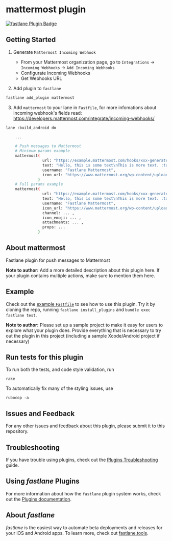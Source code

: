 # mattermost plugin

[![fastlane Plugin Badge](https://rawcdn.githack.com/fastlane/fastlane/master/fastlane/assets/plugin-badge.svg)](https://rubygems.org/gems/fastlane-plugin-mattermost)

## Getting Started

1. Generate `Mattermost Incoming Webhook`
    - From your Mattermost organization page, go to `Integrations` -> `Incoming Webhooks` -> `Add Incoming Webhooks`
    - Configurate Incoming Webhooks
    - Get Webhooks URL

2. Add plugin to `fastlane`

```bash
fastlane add_plugin mattermost
```

3. Add `mattermost` to your lane in `Fastfile`, for more infomations about incoming webhook's fields read: https://developers.mattermost.com/integrate/incoming-webhooks/

```bash
lane :build_android do

    ...

    # Push messages to Mattermost
    # Minimum params example
    mattermost(
                url: "https://example.mattermost.com/hooks/xxx-generatedkey-xxx",           # mandatory
                text: "Hello, this is some text\nThis is more text. :tada:",                # mandatory
                username: "Fastlane Mattermost",                                            # optional
                icon_url: "https://www.mattermost.org/wp-content/uploads/2016/04/icon.png"  # optional
              )
    # Full params example
    mattermost(
                url: "https://example.mattermost.com/hooks/xxx-generatedkey-xxx",           # mandatory
                text: "Hello, this is some text\nThis is more text. :tada:",                # mandatory
                username: "Fastlane Mattermost",                                            # optional
                icon_url: "https://www.mattermost.org/wp-content/uploads/2016/04/icon.png", # optional
                channel: ... ,                                                              # optional
                icon_emoji: ... ,                                                           # optional
                attachments: ... ,                                                          # optional
                props: ...                                                                  # optional
              )
```

## About mattermost

Fastlane plugin for push messages to Mattermost

**Note to author:** Add a more detailed description about this plugin here. If your plugin contains multiple actions, make sure to mention them here.

## Example

Check out the [example `Fastfile`](fastlane/Fastfile) to see how to use this plugin. Try it by cloning the repo, running `fastlane install_plugins` and `bundle exec fastlane test`.

**Note to author:** Please set up a sample project to make it easy for users to explore what your plugin does. Provide everything that is necessary to try out the plugin in this project (including a sample Xcode/Android project if necessary)

## Run tests for this plugin

To run both the tests, and code style validation, run

```
rake
```

To automatically fix many of the styling issues, use
```
rubocop -a
```

## Issues and Feedback

For any other issues and feedback about this plugin, please submit it to this repository.

## Troubleshooting

If you have trouble using plugins, check out the [Plugins Troubleshooting](https://docs.fastlane.tools/plugins/plugins-troubleshooting/) guide.

## Using _fastlane_ Plugins

For more information about how the `fastlane` plugin system works, check out the [Plugins documentation](https://docs.fastlane.tools/plugins/create-plugin/).

## About _fastlane_

_fastlane_ is the easiest way to automate beta deployments and releases for your iOS and Android apps. To learn more, check out [fastlane.tools](https://fastlane.tools).
